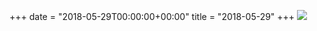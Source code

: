 +++
date = "2018-05-29T00:00:00+00:00"
title = "2018-05-29"
+++
<img class="img-fluid" src="/2018-05-29.jpg" />
